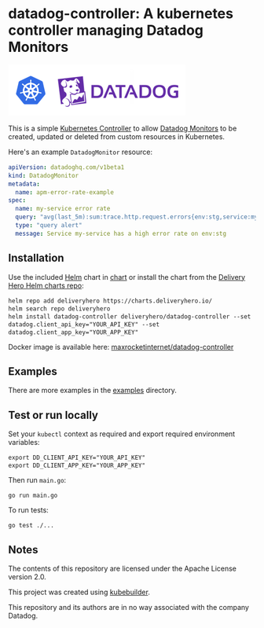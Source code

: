 # datadog-controller: A kubernetes controller managing Datadog Monitors

[![](img/banner.png)](#)

This is a simple [Kubernetes Controller](https://kubernetes.io/docs/concepts/architecture/controller/) to allow [Datadog Monitors](https://docs.datadoghq.com/monitors/) to be created, updated or deleted from custom resources in Kubernetes.

Here's an example `DatadogMonitor` resource:

```yaml
apiVersion: datadoghq.com/v1beta1
kind: DatadogMonitor
metadata:
  name: apm-error-rate-example
spec:
  name: my-service error rate
  query: "avg(last_5m):sum:trace.http.request.errors{env:stg,service:my-service} / sum:trace.http.request.hits{env:stg,service:my-service} > 1"
  type: "query alert"
  message: Service my-service has a high error rate on env:stg
```

## Installation

Use the included [Helm](https://helm.sh/) chart in [chart](chart) or install the chart from the [Delivery Hero Helm charts repo](https://github.com/deliveryhero/helm-charts):

```console
helm repo add deliveryhero https://charts.deliveryhero.io/
helm search repo deliveryhero
helm install datadog-controller deliveryhero/datadog-controller --set datadog.client_api_key="YOUR_API_KEY" --set datadog.client_app_key="YOUR_APP_KEY"
```

Docker image is available here: [maxrocketinternet/datadog-controller](https://hub.docker.com/r/maxrocketinternet/datadog-controller)

## Examples

There are more examples in the [examples](examples) directory.

## Test or run locally

Set your `kubectl` context as required and export required environment variables:

```
export DD_CLIENT_API_KEY="YOUR_API_KEY"
export DD_CLIENT_APP_KEY="YOUR_APP_KEY"
```

Then run `main.go`:

```
go run main.go
```

To run tests:

```
go test ./...
```

## Notes

The contents of this repository are licensed under the Apache License version 2.0.

This project was created using [kubebuilder](https://book-v1.book.kubebuilder.io/).

This repository and its authors are in no way associated with the company Datadog.
